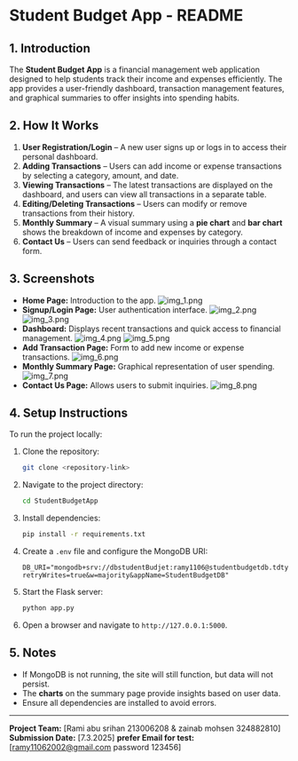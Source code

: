 # Student Budget App - README

## 1. Introduction
The **Student Budget App** is a financial management web application designed to help students track their income and expenses efficiently. The app provides a user-friendly dashboard, transaction management features, and graphical summaries to offer insights into spending habits.

## 2. How It Works
1. **User Registration/Login** – A new user signs up or logs in to access their personal dashboard.
2. **Adding Transactions** – Users can add income or expense transactions by selecting a category, amount, and date.
3. **Viewing Transactions** – The latest transactions are displayed on the dashboard, and users can view all transactions in a separate table.
4. **Editing/Deleting Transactions** – Users can modify or remove transactions from their history.
5. **Monthly Summary** – A visual summary using a **pie chart** and **bar chart** shows the breakdown of income and expenses by category.
6. **Contact Us** – Users can send feedback or inquiries through a contact form.

## 3. Screenshots

- **Home Page:** Introduction to the app. ![img_1.png](img_1.png)
- **Signup/Login Page:** User authentication interface. ![img_2.png](img_2.png)  ![img_3.png](img_3.png)
- **Dashboard:** Displays recent transactions and quick access to financial management. ![img_4.png](img_4.png) ![img_5.png](img_5.png)
- **Add Transaction Page:** Form to add new income or expense transactions. ![img_6.png](img_6.png)
- **Monthly Summary Page:** Graphical representation of user spending. ![img_7.png](img_7.png)
- **Contact Us Page:** Allows users to submit inquiries. ![img_8.png](img_8.png)

## 4. Setup Instructions
To run the project locally:
1. Clone the repository:
   ```bash
   git clone <repository-link>
   ```
2. Navigate to the project directory:
   ```bash
   cd StudentBudgetApp
   ```
3. Install dependencies:
   ```bash
   pip install -r requirements.txt
   ```
4. Create a `.env` file and configure the MongoDB URI:
   ```plaintext
   DB_URI="mongodb+srv://dbstudentBudjet:ramy1106@studentbudgetdb.tdtyz.mongodb.net/?retryWrites=true&w=majority&appName=StudentBudgetDB"

   ```
5. Start the Flask server:
   ```bash
   python app.py
   ```
6. Open a browser and navigate to `http://127.0.0.1:5000`.

## 5. Notes
- If MongoDB is not running, the site will still function, but data will not persist.
- The **charts** on the summary page provide insights based on user data.
- Ensure all dependencies are installed to avoid errors.

---
**Project Team:** [Rami abu srihan 213006208 & zainab mohsen 324882810]  
**Submission Date:** [7.3.2025]
**prefer Email for test:**[ramy11062002@gmail.com  password 123456]